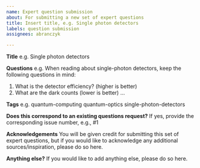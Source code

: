 ```yaml
---
name: Expert question submission
about: For submitting a new set of expert questions
title: Insert title, e.g. Single photon detectors
labels: question submission
assignees: abranczyk

---
```


**Title**
e.g. Single photon detectors

**Questions**
e.g. When reading about single-photon detectors, keep the following questions in mind:
1. What is the detector efficiency? (higher is better)
2. What are the dark counts (lower is better)
...

**Tags**
e.g. quantum-computing quantum-optics single-photon-detectors

**Does this correspond to an existing questions request?**
If yes, provide the corresponding issue number, e.g., #1

**Acknowledgements**
You will be given credit for submitting this set of expert questions, but if you would like to acknowledge any additional sources/inspiration, please do so here. 

**Anything else?**
If you would like to add anything else, please do so here.

